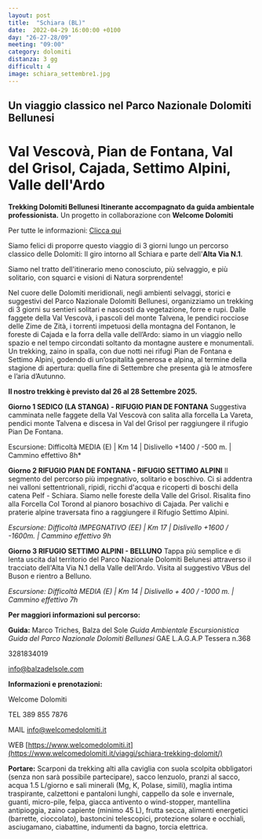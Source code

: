 ```yaml
---
layout: post
title:  "Schiara (BL)"
date:  2022-04-29 16:00:00 +0100
day: "26-27-28/09"
meeting: "09:00"
category: dolomiti 
distanza: 3 gg
difficult: 4
image: schiara_settembre1.jpg
---
```


## Un viaggio classico nel Parco Nazionale Dolomiti Bellunesi

# Val Vescovà, Pian de Fontana, Val del Grisol, Cajada, Settimo Alpini, Valle dell'Ardo

**Trekking Dolomiti Bellunesi Itinerante accompagnato da guida ambientale professionista.**
Un progetto in collaborazione con **Welcome Dolomiti** 

Per tutte le informazioni:
[Clicca qui](https://www.welcomedolomiti.it/viaggi/schiara-trekking-dolomit/)

Siamo felici di proporre questo viaggio di 3 giorni lungo un percorso classico delle Dolomiti: Il giro intorno all Schiara e parte dell'**Alta Via N.1**.

Siamo nel tratto dell'itinerario meno conosciuto, più selvaggio, e più solitario, con squarci e visioni di Natura sorprendente!

Nel cuore delle Dolomiti meridionali, negli ambienti selvaggi, storici e suggestivi del Parco Nazionale Dolomiti Bellunesi, organizziamo un trekking di 3 giorni su sentieri solitari e nascosti da vegetazione, forre e rupi.
Dalle faggete della Val Vescovà, i pascoli del monte Talvena, le pendici rocciose delle Zime de Zità, i torrenti impetuosi della montagna del Fontanon, le foreste di Cajada e la forra della valle dell’Ardo: siamo in un viaggio nello spazio e nel tempo circondati soltanto da montagne austere e monumentali.
Un trekking, zaino in spalla, con due notti nei rifugi Pian de Fontana e Settimo Alpini, godendo di un’ospitalità generosa e alpina, al termine della stagione di apertura: quella fine di Settembre che presenta già le atmosfere e l’aria d’Autunno.

**Il nostro trekking è previsto dal 26 al 28 Settembre 2025.** 


**Giorno 1 SEDICO (LA STANGA) - RIFUGIO PIAN DE FONTANA**
Suggestiva camminata nelle faggete della Val Vescovà con salita alla forcella La Vareta, pendici monte Talvena e discesa in Val del Grisol per raggiungere il rifugio Pian De Fontana.

Escursione: Difficoltà MEDIA (E) | Km 14 | Dislivello +1400 / -500 m. | Cammino effettivo 8h*

**Giorno 2 RIFUGIO PIAN DE FONTANA - RIFUGIO SETTIMO ALPINI**
Il segmento del percorso più impegnativo, solitario e boschivo. Ci si addentra nei valloni settentrionali, ripidi, ricchi d'acqua e ricoperti di boschi della catena Pelf - Schiara. Siamo nelle foreste della Valle del Grìsol. Risalita fino alla Forcella Col Torond al pianoro bosachivo di Cajada.
Per valichi e praterie alpine traversata fino a raggiungere il Rifugio Settimo Alpini.

*Escursione: Difficoltà IMPEGNATIVO (EE) | Km 17 | Dislivello +1600 / -1600m. | Cammino effettivo 9h*

**Giorno 3 RIFUGIO SETTIMO ALPINI - BELLUNO**
Tappa più semplice e di lenta uscita dal territorio del Parco Nazionale Dolomiti Belunesi attraverso il tracciato dell'Alta Via N.1 della Valle dell'Ardo. Visita al suggestivo VBus del Buson e rientro a Belluno.

*Escursione: Difficoltà MEDIA (E) | Km 14 | Dislivello + 400 / -1000 m. | Cammino effettivo 7h*


**Per maggiori informazioni sul percorso:**

**Guida:** Marco Triches, Balza del Sole
*Guida Ambientale Escursionistica*
*Guida del Parco Nazionale Dolomiti Bellunesi*
GAE L.A.G.A.P Tessera n.368

3281834019 

info@balzadelsole.com 


**Informazioni e prenotazioni:**  

Welcome Dolomiti

TEL   389 855 7876

MAIL  info@welcomedolomiti.it

WEB   [https://www.welcomedolomiti.it](https://www.welcomedolomiti.it/viaggi/schiara-trekking-dolomit/)

**Portare:** Scarponi da trekking alti alla caviglia con suola scolpita obbligatori (senza non sarà possibile partecipare), sacco lenzuolo, pranzi al sacco, acqua 1.5 L/giorno e sali minerali (Mg, K, Polase, simili), maglia intima traspirante, calzettoni e pantaloni lunghi, cappello da sole e invernale, guanti, micro-pile, felpa, giacca antivento o wind-stopper, mantellina antipioggia, zaino capiente (minimo 45 L), frutta secca, alimenti energetici (barrette, cioccolato), bastoncini telescopici, protezione solare e occhiali, asciugamano, ciabattine, indumenti da bagno, torcia elettrica.
